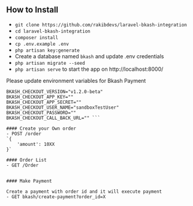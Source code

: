 ## How to Install

- `git clone https://github.com/rakibdevs/laravel-bkash-integration`
- `cd laravel-bkash-integration`
- `composer install`
- `cp .env.example .env`
- `php artisan key:generate`
- Create a database named `bkash` and update .env credentials
- `php artisan migrate --seed`
- `php artisan serve` to start the app on http://localhost:8000/

Please update environment variables for Bkash Payment
```BKASH_CHECKOUT_SANDBOX=true
BKASH_CHECKOUT_VERSION="v1.2.0-beta"
BKASH_CHECKOUT_APP_KEY=""
BKASH_CHECKOUT_APP_SECRET=""
BKASH_CHECKOUT_USER_NAME="sandboxTestUser"
BKASH_CHECKOUT_PASSWORD=""
BKASH_CHECKOUT_CALL_BACK_URL="" ```

#### Create your Own order
- POST /order
`{
    'amount': 10XX
}`

#### Order List
- GET /Order


#### Make Payment

Create a payment with order id and it will execute payment
- GET bkash/create-payment?order_id=X

